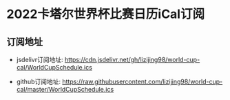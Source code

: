 # 2022卡塔尔世界杯比赛日历iCal订阅

## 订阅地址

* jsdelivr订阅地址: https://cdn.jsdelivr.net/gh/lizijing98/world-cup-cal/WorldCupSchedule.ics

* github订阅地址: https://raw.githubusercontent.com/lizijing98/world-cup-cal/master/WorldCupSchedule.ics